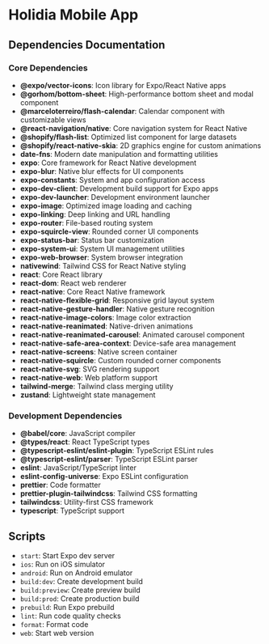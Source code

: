 # Holidia Mobile App

## Dependencies Documentation

### Core Dependencies

- **@expo/vector-icons**: Icon library for Expo/React Native apps
- **@gorhom/bottom-sheet**: High-performance bottom sheet and modal component
- **@marceloterreiro/flash-calendar**: Calendar component with customizable views
- **@react-navigation/native**: Core navigation system for React Native
- **@shopify/flash-list**: Optimized list component for large datasets
- **@shopify/react-native-skia**: 2D graphics engine for custom animations
- **date-fns**: Modern date manipulation and formatting utilities
- **expo**: Core framework for React Native development
- **expo-blur**: Native blur effects for UI components
- **expo-constants**: System and app configuration access
- **expo-dev-client**: Development build support for Expo apps
- **expo-dev-launcher**: Development environment launcher
- **expo-image**: Optimized image loading and caching
- **expo-linking**: Deep linking and URL handling
- **expo-router**: File-based routing system
- **expo-squircle-view**: Rounded corner UI components
- **expo-status-bar**: Status bar customization
- **expo-system-ui**: System UI management utilities
- **expo-web-browser**: System browser integration
- **nativewind**: Tailwind CSS for React Native styling
- **react**: Core React library
- **react-dom**: React web renderer
- **react-native**: Core React Native framework
- **react-native-flexible-grid**: Responsive grid layout system
- **react-native-gesture-handler**: Native gesture recognition
- **react-native-image-colors**: Image color extraction
- **react-native-reanimated**: Native-driven animations
- **react-native-reanimated-carousel**: Animated carousel component
- **react-native-safe-area-context**: Device-safe area management
- **react-native-screens**: Native screen container
- **react-native-squircle**: Custom rounded corner components
- **react-native-svg**: SVG rendering support
- **react-native-web**: Web platform support
- **tailwind-merge**: Tailwind class merging utility
- **zustand**: Lightweight state management

### Development Dependencies

- **@babel/core**: JavaScript compiler
- **@types/react**: React TypeScript types
- **@typescript-eslint/eslint-plugin**: TypeScript ESLint rules
- **@typescript-eslint/parser**: TypeScript ESLint parser
- **eslint**: JavaScript/TypeScript linter
- **eslint-config-universe**: Expo ESLint configuration
- **prettier**: Code formatter
- **prettier-plugin-tailwindcss**: Tailwind CSS formatting
- **tailwindcss**: Utility-first CSS framework
- **typescript**: TypeScript support

## Scripts

- `start`: Start Expo dev server
- `ios`: Run on iOS simulator
- `android`: Run on Android emulator
- `build:dev`: Create development build
- `build:preview`: Create preview build
- `build:prod`: Create production build
- `prebuild`: Run Expo prebuild
- `lint`: Run code quality checks
- `format`: Format code
- `web`: Start web version
